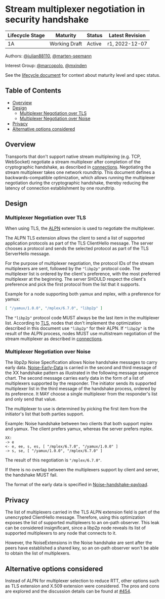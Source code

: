 # Stream multiplexer negotiation in security handshake <!-- omit in toc -->


| Lifecycle Stage | Maturity      | Status | Latest Revision |
|-----------------|---------------|--------|-----------------|
| 1A              | Working Draft | Active | r1, 2022-12-07  |

Authors: [@julian88110], [@marten-seemann]

Interest Group: [@marcopolo], [@mxinden]

[@marten-seemann]: https://github.com/marten-seemann
[@marcopolo]: https://github.com/marcopolo
[@mxinden]: https://github.com/mxinden
[@julian88110]: https://github.com/julian88110

See the [lifecycle document][lifecycle-spec] for context about maturity level
and spec status.

[lifecycle-spec]: https://github.com/libp2p/specs/blob/master/00-framework-01-spec-lifecycle.md

## Table of Contents <!-- omit in toc -->

- [Overview](#overview)
- [Design](#design)
  - [Multiplexer Negotiation over TLS](#multiplexer-negotiation-over-tls)
  - [Multiplexer Negotiation over Noise](#multiplexer-negotiation-over-noise)
- [Privacy](#privacy)
- [Alternative options considered](#alternative-options-considered)

## Overview

Transports that don't support native stream multiplexing (e.g. TCP, WebSocket) negotiate
a stream multiplexer after completion of the cryptographic handshake, as described in [connections]. 
Negotiating the stream multiplexer takes one network roundtrip.
This document defines a backwards-compatible optimization, which allows running the
multiplexer negotiation during the cryptographic handshake, thereby reducing the latency of
connection establishment by one roundtrip.


## Design

### Multiplexer Negotiation over TLS

When using TLS, the [ALPN] extension is used to negotiate the multiplexer.

The ALPN TLS extension allows the client to send a list of supported application
protocols as part of the TLS ClientHello message.  The server chooses
a protocol and sends the selected protocol as part of the TLS
ServerHello message.

For the purpose of multiplexer negotiation, the protocol IDs of the stream 
multiplexers are sent, followed by the `"libp2p"` protocol code. The multiplexer list is ordered by
the client's preference, with the most preferred multiplexer at the beginning.
The server SHOULD respect the client's preference and pick the first protocol
from the list that it supports.

Example for a node supporting both yamux and mplex, with a preference for yamux:
```json
[ "/yamux/1.0.0", "/mplex/6.7.0", "libp2p" ]
```

The `"libp2p"` protocol code MUST always be the last item in the multiplexer list.
According to [TLS], nodes that don't implement the optimization described in
this document use `"libp2p"` for their ALPN. If `"libp2p"` is the result of the
ALPN process, nodes MUST use multistream negotiation of the stream multiplexer
as described in [connections].

### Multiplexer Negotiation over Noise

The libp2p Noise Specification allows Noise handshake messages to carry
early data. [Noise-Early-Data] is carried in the second and third message of
the XX handshake pattern as illustrated in the following message sequence chart.
The second message carries early data in the form of a list of multiplexers
supported by the responder. The initiator sends its supported multiplexer list 
in the third message of the handshake process, ordered by its preference. It
MAY choose a single multiplexer from the responder's list and only send that
value.

The multiplexer to use is determined by picking the first item from the
initiator's list that both parties support.

Example: Noise handshake between two clients that both support mplex and yamux. The
client prefers yamux, whereas the server prefers mplex. 

```
XX:
-> e
<- e, ee, s, es, [ "/mplex/6.7.0", "/yamux/1.0.0" ] 
-> s, se, [ "/yamux/1.0.0", "/mplex/6.7.0" ] 
```

The result of this negotiation is `"/mplex/6.7.0"`.

If there is no overlap between the multiplexers support by client and server,
the handshake MUST fail.

The format of the early data is specified in [Noise-handshake-payload].


## Privacy

The list of multiplexers carried in the TLS ALPN extension field is part of the
unencrypted ClientHello message. Therefore, using this optimization
exposes the list of supported multiplexers to an on-path observer. This leak can
be considered insignificant, since a libp2p node reveals its list of supported
multiplexers to any node that connects to it.

However, the NoiseExtensions in the Noise handshake are sent after the peers have 
established a shared key, so an on-path observer won't be able to obtain the
list of multiplexers.


## Alternative options considered

Instead of ALPN for multiplexer selection to reduce RTT, other options such as
TLS extension and X.509 extension were considered. The pros and cons are explored
and the discussion details can be found at [#454].


[TLS]: https://github.com/libp2p/specs/blob/master/tls/tls.md
[connections]: https://github.com/libp2p/specs/tree/master/connections
[ALPN]: https://datatracker.ietf.org/doc/html/rfc7301
[Noise-Early-Data]: https://github.com/libp2p/specs/tree/master/noise#libp2p-data-in-handshake-messages
[ECH]: https://datatracker.ietf.org/doc/draft-ietf-tls-esni/
[#454]: https://github.com/libp2p/specs/issues/454
[Noise-handshake-payload]: https://github.com/libp2p/specs/tree/master/noise#the-libp2p-handshake-payload

